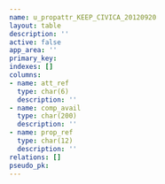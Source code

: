 ```yaml
---
name: u_propattr_KEEP_CIVICA_20120920
layout: table
description: ''
active: false
app_area: ''
primary_key: 
indexes: []
columns:
- name: att_ref
  type: char(6)
  description: ''
- name: comp_avail
  type: char(200)
  description: ''
- name: prop_ref
  type: char(12)
  description: ''
relations: []
pseudo_pk: 
---
```


